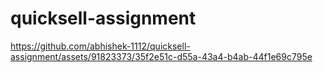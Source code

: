 # quicksell-assignment



https://github.com/abhishek-1112/quicksell-assignment/assets/91823373/35f2e51c-d55a-43a4-b4ab-44f1e69c795e

